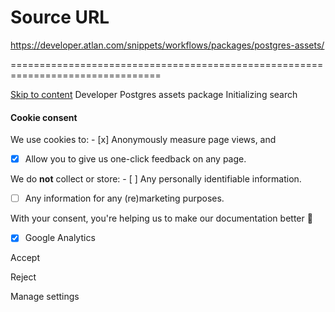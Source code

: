 # Source URL
https://developer.atlan.com/snippets/workflows/packages/postgres-assets/

================================================================================

<!--
canonical: https://developer.atlan.com/snippets/workflows/packages/postgres-assets/
meta-content-security-policy: object-src 'none'; base-uri 'self'; manifest-src 'self'; media-src 'self';
meta-description: Learn how to crawl PostgreSQL assets and publish them to Atlan for discovery.
meta-generator: mkdocs-1.6.1, mkdocs-material-9.6.14
meta-og-description: Learn how to crawl PostgreSQL assets and publish them to Atlan for discovery.
meta-og-image: https://developer.atlan.com/assets/images/social/snippets/workflows/packages/postgres-assets.png
meta-og-image-height: 630
meta-og-image-type: image/png
meta-og-image-width: 1200
meta-og-title: Postgres assets package - Developer
meta-og-type: website
meta-og-url: https://developer.atlan.com/snippets/workflows/packages/postgres-assets/
meta-twitter:card: summary_large_image
meta-twitter:description: Learn how to crawl PostgreSQL assets and publish them to Atlan for discovery.
meta-twitter:image: https://developer.atlan.com/assets/images/social/snippets/workflows/packages/postgres-assets.png
meta-twitter:title: Postgres assets package - Developer
meta-viewport: width=device-width,initial-scale=1
title: Postgres assets package - Developer
-->

[Skip to content](#postgres-assets-package) Developer Postgres assets package Initializing search 

#### Cookie consent

We use cookies to: - [x] Anonymously measure page views, and
- [x] Allow you to give us one\-click feedback on any page.

 We do **not** collect or store: - [ ] Any personally identifiable information.
- [ ] Any information for any (re)marketing purposes.

 With your consent, you're helping us to make our documentation better 💙

- [x] Google Analytics

Accept

Reject

Manage settings

